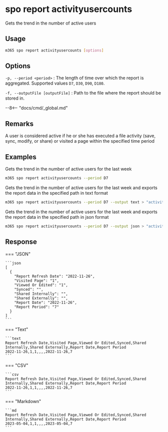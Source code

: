 # spo report activityusercounts

Gets the trend in the number of active users

## Usage

```sh
m365 spo report activityusercounts [options]
```

## Options

`-p, --period <period>`
: The length of time over which the report is aggregated. Supported values `D7`, `D30`, `D90`, `D180`.

`-f, --outputFile [outputFile]`
: Path to the file where the report should be stored in.

--8<-- "docs/cmd/_global.md"

## Remarks

A user is considered active if he or she has executed a file activity (save, sync, modify, or share) or visited a page within the specified time period

## Examples

Gets the trend in the number of active users for the last week

```sh
m365 spo report activityusercounts --period D7
```

Gets the trend in the number of active users for the last week and exports the report data in the specified path in text format

```sh
m365 spo report activityusercounts --period D7 --output text > "activityusercounts.txt"
```

Gets the trend in the number of active users for the last week and exports the report data in the specified path in json format

```sh
m365 spo report activityusercounts --period D7 --output json > "activityusercounts.json"
```

## Response

=== "JSON"

    ```json
    [
      {
        "Report Refresh Date": "2022-11-26",
        "Visited Page": "1",
        "Viewed Or Edited": "1",
        "Synced": "",
        "Shared Internally": "",
        "Shared Externally": "",
        "Report Date": "2022-11-26",
        "Report Period": "7"
      }
    ]
    ```

=== "Text"

    ```text
    Report Refresh Date,Visited Page,Viewed Or Edited,Synced,Shared Internally,Shared Externally,Report Date,Report Period
    2022-11-26,1,1,,,,2022-11-26,7
    ```

=== "CSV"

    ```csv
    Report Refresh Date,Visited Page,Viewed Or Edited,Synced,Shared Internally,Shared Externally,Report Date,Report Period
    2022-11-26,1,1,,,,2022-11-26,7
    ```

=== "Markdown"

    ```md
    Report Refresh Date,Visited Page,Viewed Or Edited,Synced,Shared Internally,Shared Externally,Report Date,Report Period
    2023-05-04,1,1,,,,2023-05-04,7
    ```

